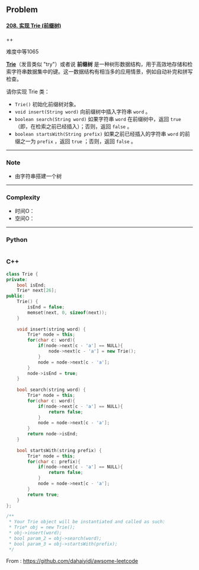 ## Problem

#### [208. 实现 Trie (前缀树)](https://leetcode-cn.com/problems/implement-trie-prefix-tree/)

++

难度中等1065

**[Trie](https://baike.baidu.com/item/字典树/9825209?fr=aladdin)**（发音类似 "try"）或者说 **前缀树** 是一种树形数据结构，用于高效地存储和检索字符串数据集中的键。这一数据结构有相当多的应用情景，例如自动补完和拼写检查。

请你实现 Trie 类：

- `Trie()` 初始化前缀树对象。
- `void insert(String word)` 向前缀树中插入字符串 `word` 。
- `boolean search(String word)` 如果字符串 `word` 在前缀树中，返回 `true`（即，在检索之前已经插入）；否则，返回 `false` 。
- `boolean startsWith(String prefix)` 如果之前已经插入的字符串 `word` 的前缀之一为 `prefix` ，返回 `true` ；否则，返回 `false` 。

 

------

### Note

- 由字符串搭建一个树

------

### Complexity

- 时间O：
- 空间O：

------

### Python

```python

```

### C++

```C++
class Trie {
private:
    bool isEnd;
    Trie* next[26];
public:
    Trie() {
        isEnd = false;
        memset(next, 0, sizeof(next));
    }
    
    void insert(string word) {
        Trie* node = this;
        for(char c: word){
            if(node->next[c - 'a'] == NULL){
                node->next[c - 'a'] = new Trie();
            }
            node = node->next[c - 'a'];
        }
        node->isEnd = true;
    }
    
    bool search(string word) {
        Trie* node = this;
        for(char c: word){
            if(node->next[c - 'a'] == NULL){
                return false;
            }
            node = node->next[c - 'a'];
        }
        return node->isEnd;
    }
    
    bool startsWith(string prefix) {
        Trie* node = this;
        for(char c: prefix){
            if(node->next[c - 'a'] == NULL){
                return false;
            }
            node = node->next[c - 'a'];
        }
        return true;
    }
};

/**
 * Your Trie object will be instantiated and called as such:
 * Trie* obj = new Trie();
 * obj->insert(word);
 * bool param_2 = obj->search(word);
 * bool param_3 = obj->startsWith(prefix);
 */
```



From : https://github.com/dahaiyidi/awsome-leetcode
